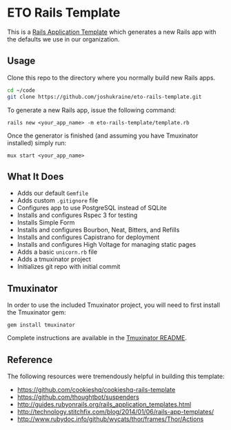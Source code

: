 # ETO Rails Template

This is a [Rails Application Template](http://guides.rubyonrails.org/rails_application_templates.html) which generates a new Rails app with the defaults we use in our organization.

## Usage

Clone this repo to the directory where you normally build new Rails apps.

```sh
cd ~/code
git clone https://github.com/joshukraine/eto-rails-template.git
```

To generate a new Rails app, issue the following command:

	rails new <your_app_name> -m eto-rails-template/template.rb

Once the generator is finished (and assuming you have Tmuxinator installed) simply run:

	mux start <your_app_name>

## What It Does

* Adds our default `Gemfile`
* Adds custom `.gitignore` file
* Configures app to use PostgreSQL instead of SQLite
* Installs and configures Rspec 3 for testing
* Installs Simple Form
* Installs and configures Bourbon, Neat, Bitters, and Refills
* Installs and configures Capistrano for deployment
* Installs and configures High Voltage for managing static pages
* Adds a basic `unicorn.rb` file
* Adds a tmuxinator project
* Initializes git repo with initial commit

## Tmuxinator

In order to use the included Tmuxinator project, you will need to first install the Tmuxinator gem:

	gem install tmuxinator

Complete instructions are available in the [Tmuxinator README][tmuxinator].

[tmuxinator]: https://github.com/tmuxinator/tmuxinator/blob/master/README.md

## Reference

The following resources were tremendously helpful in building this template:

* https://github.com/cookieshq/cookieshq-rails-template
* https://github.com/thoughtbot/suspenders
* http://guides.rubyonrails.org/rails_application_templates.html
* http://technology.stitchfix.com/blog/2014/01/06/rails-app-templates/
* http://www.rubydoc.info/github/wycats/thor/frames/Thor/Actions
